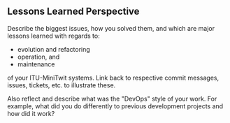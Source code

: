 ## Lessons Learned Perspective

Describe the biggest issues, how you solved them, and which are major lessons learned with regards to:
- evolution and refactoring
- operation, and
- maintenance

of your ITU-MiniTwit systems. Link back to respective commit messages, issues, tickets, etc. to illustrate these.

Also reflect and describe what was the "DevOps" style of your work. For example, what did you do differently to previous development projects and how did it work?
